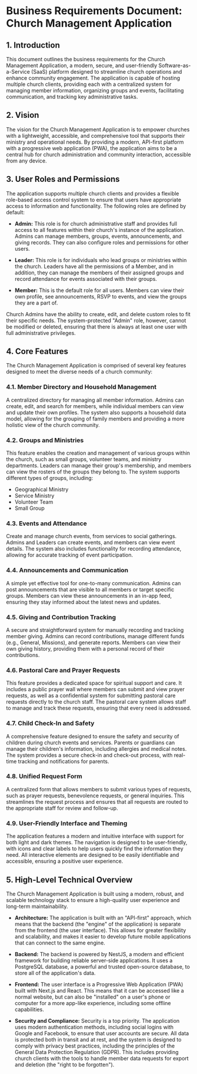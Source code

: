 # Business Requirements Document: Church Management Application

## 1. Introduction

This document outlines the business requirements for the Church Management Application, a modern, secure, and user-friendly Software-as-a-Service (SaaS) platform designed to streamline church operations and enhance community engagement. The application is capable of hosting multiple church clients, providing each with a centralized system for managing member information, organizing groups and events, facilitating communication, and tracking key administrative tasks.

## 2. Vision

The vision for the Church Management Application is to empower churches with a lightweight, accessible, and comprehensive tool that supports their ministry and operational needs. By providing a modern, API-first platform with a progressive web application (PWA), the application aims to be a central hub for church administration and community interaction, accessible from any device.

## 3. User Roles and Permissions

The application supports multiple church clients and provides a flexible role-based access control system to ensure that users have appropriate access to information and functionality. The following roles are defined by default:

*   **Admin:** This role is for church administrative staff and provides full access to all features within their church's instance of the application. Admins can manage members, groups, events, announcements, and giving records. They can also configure roles and permissions for other users.

*   **Leader:** This role is for individuals who lead groups or ministries within the church. Leaders have all the permissions of a Member, and in addition, they can manage the members of their assigned groups and record attendance for events associated with their groups.

*   **Member:** This is the default role for all users. Members can view their own profile, see announcements, RSVP to events, and view the groups they are a part of.

Church Admins have the ability to create, edit, and delete custom roles to fit their specific needs. The system-protected "Admin" role, however, cannot be modified or deleted, ensuring that there is always at least one user with full administrative privileges.

## 4. Core Features

The Church Management Application is comprised of several key features designed to meet the diverse needs of a church community:

### 4.1. Member Directory and Household Management

A centralized directory for managing all member information. Admins can create, edit, and search for members, while individual members can view and update their own profiles. The system also supports a household data model, allowing for the grouping of family members and providing a more holistic view of the church community.

### 4.2. Groups and Ministries

This feature enables the creation and management of various groups within the church, such as small groups, volunteer teams, and ministry departments. Leaders can manage their group's membership, and members can view the rosters of the groups they belong to. The system supports different types of groups, including:

*   Geographical Ministry
*   Service Ministry
*   Volunteer Team
*   Small Group

### 4.3. Events and Attendance

Create and manage church events, from services to social gatherings. Admins and Leaders can create events, and members can view event details. The system also includes functionality for recording attendance, allowing for accurate tracking of event participation.

### 4.4. Announcements and Communication

A simple yet effective tool for one-to-many communication. Admins can post announcements that are visible to all members or target specific groups. Members can view these announcements in an in-app feed, ensuring they stay informed about the latest news and updates.

### 4.5. Giving and Contribution Tracking

A secure and straightforward system for manually recording and tracking member giving. Admins can record contributions, manage different funds (e.g., General, Missions), and generate reports. Members can view their own giving history, providing them with a personal record of their contributions.

### 4.6. Pastoral Care and Prayer Requests

This feature provides a dedicated space for spiritual support and care. It includes a public prayer wall where members can submit and view prayer requests, as well as a confidential system for submitting pastoral care requests directly to the church staff. The pastoral care system allows staff to manage and track these requests, ensuring that every need is addressed.

### 4.7. Child Check-In and Safety

A comprehensive feature designed to ensure the safety and security of children during church events and services. Parents or guardians can manage their children's information, including allergies and medical notes. The system provides a secure check-in and check-out process, with real-time tracking and notifications for parents.

### 4.8. Unified Request Form

A centralized form that allows members to submit various types of requests, such as prayer requests, benevolence requests, or general inquiries. This streamlines the request process and ensures that all requests are routed to the appropriate staff for review and follow-up.

### 4.9. User-Friendly Interface and Theming

The application features a modern and intuitive interface with support for both light and dark themes. The navigation is designed to be user-friendly, with icons and clear labels to help users quickly find the information they need. All interactive elements are designed to be easily identifiable and accessible, ensuring a positive user experience.

## 5. High-Level Technical Overview

The Church Management Application is built using a modern, robust, and scalable technology stack to ensure a high-quality user experience and long-term maintainability.

*   **Architecture:** The application is built with an "API-first" approach, which means that the backend (the "engine" of the application) is separate from the frontend (the user interface). This allows for greater flexibility and scalability, and makes it easier to develop future mobile applications that can connect to the same engine.

*   **Backend:** The backend is powered by NestJS, a modern and efficient framework for building reliable server-side applications. It uses a PostgreSQL database, a powerful and trusted open-source database, to store all of the application's data.

*   **Frontend:** The user interface is a Progressive Web Application (PWA) built with Next.js and React. This means that it can be accessed like a normal website, but can also be "installed" on a user's phone or computer for a more app-like experience, including some offline capabilities.

*   **Security and Compliance:** Security is a top priority. The application uses modern authentication methods, including social logins with Google and Facebook, to ensure that user accounts are secure. All data is protected both in transit and at rest, and the system is designed to comply with privacy best practices, including the principles of the General Data Protection Regulation (GDPR). This includes providing church clients with the tools to handle member data requests for export and deletion (the "right to be forgotten").
